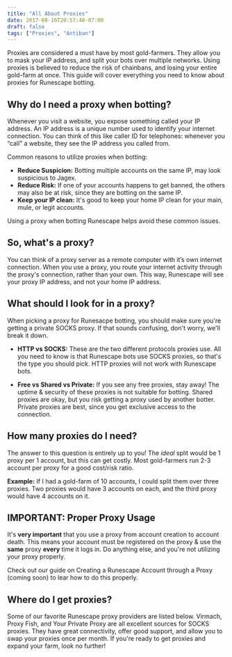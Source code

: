 ```yaml
---
title: "All About Proxies"
date: 2017-08-16T20:57:48-07:00
draft: false
tags: ["Proxies", "Antiban"]
---
```

Proxies are considered a must have by most gold-farmers. They allow you to mask your IP address, and split your bots over multiple networks. Using proxies is believed to reduce the risk of chainbans, and losing your entire gold-farm at once.  This guide will cover everything you need to know about proxies for Runescape botting.
<!--more-->


## **Why do I need a proxy when botting?**
Whenever you visit a website, you expose something called your IP address. An IP address is a unique number used to identify your internet connection. You can think of this like caller ID for telephones: whenever you “call” a website, they see the IP address you called from.

Common reasons to utilize proxies when botting:

* **Reduce Suspicion:** Botting multiple accounts on the same IP, may look suspicious to Jagex.
* **Reduce Risk:** If one of your accounts happens to get banned, the others may also be at risk, since they are botting on the same IP.
* **Keep your IP clean:** It's good to keep your home IP clean for your main, mule, or legit accounts.

Using a proxy when botting Runescape helps avoid these common issues.

## **So, what's a proxy?**
You can think of a proxy server as a remote computer with it’s own internet connection. When you use a proxy, you route your internet activity through the proxy's connection, rather than your own. This way, Runescape will see your proxy IP address, and not your home IP address.

## **What should I look for in a proxy?**
When picking a proxy for Runesacpe botting, you should make sure you're getting a private SOCKS proxy. If that sounds confusing, don't worry, we'll break it down.

*   **HTTP vs SOCKS:** These are the two different protocols proxies use. All you need to know is that Runescape bots use SOCKS proxies, so that's the type you should pick. HTTP proxies will not work with Runescape bots.

*   **Free vs Shared vs Private:** If you see any free proxies, stay away! The uptime & security of these proxies is not suitable for botting. Shared proxies are okay, but you risk getting a proxy used by another botter. Private proxies are best, since you get exclusive access to the connection.

## **How many proxies do I need?**
The answer to this question is entirely up to you! The *ideal* split would be 1 proxy per 1 account, but this can get costly. Most gold-farmers run 2-3 account per proxy for a good cost/risk ratio.

**Example:** If I had a gold-farm of 10 accounts, I could split them over three proxies. Two proxies would have 3 accounts on each, and the third proxy would have 4 accounts on it.

## **IMPORTANT: Proper Proxy Usage**
It's **very important** that you use a proxy from account creation to account death. This means your account must be registered on the proxy & use the **same** proxy **every** time it logs in. Do anything else, and you're not utilizing your proxy properly.

Check out our guide on Creating a Runescape Account through a Proxy (coming soon) to lear how to do this properly.

## **Where do I get proxies?**
Some of our favorite Runescape proxy providers are listed below. Virmach, Proxy Fish, and Your Private Proxy are all excellent sources for SOCKS proxies. They have great connectivity, offer good support, and allow you to swap your proxies once per month. If you're ready to get proxies and expand your farm, look no further!
